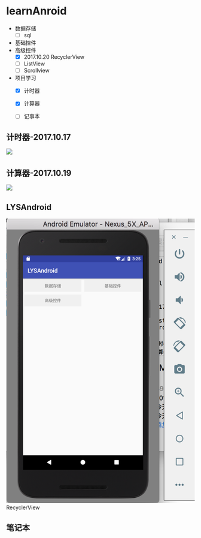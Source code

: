 # learnAnroid

* 数据存储
    * [ ] sql
* 基础控件
* 高级控件
    * [x] 2017.10.20 RecyclerView
    * [ ] ListView
    * [ ] Scrollview
* 项目学习
    * [x] 计时器
    * [x] 计算器
    * [ ] 记事本


## 计时器-2017.10.17

![](https://raw.githubusercontent.com/MrLiuYS/learnAnroid/master/res/SimpleStopWatch.gif)



## 计算器-2017.10.19

![](https://raw.githubusercontent.com/MrLiuYS/learnAnroid/master/res/calculator.gif)


## LYSAndroid


![](https://raw.githubusercontent.com/MrLiuYS/learnAnroid/master/res/recyclerview11.png)
RecyclerView

## 笔记本







